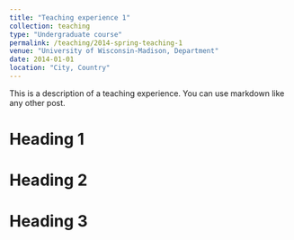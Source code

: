 ```yaml
---
title: "Teaching experience 1"
collection: teaching
type: "Undergraduate course"
permalink: /teaching/2014-spring-teaching-1
venue: "University of Wisconsin-Madison, Department"
date: 2014-01-01
location: "City, Country"
---
```


This is a description of a teaching experience. You can use markdown like any other post.

Heading 1
======

Heading 2
======

Heading 3
======
